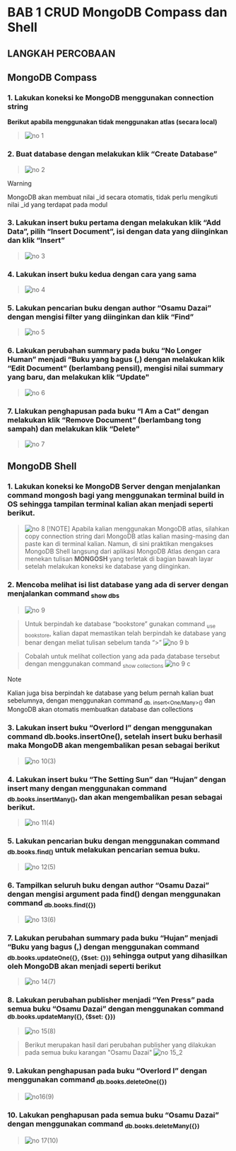 # BAB 1 CRUD MongoDB Compass dan Shell


## LANGKAH PERCOBAAN
## MongoDB Compass
### 1. Lakukan koneksi ke MongoDB menggunakan connection string 
**Berikut apabila menggunakan tidak menggunakan atlas (secara local)**
> ![no 1](https://github.com/anasRafitiya/Praktikum-2_Pemrograman-Integratif/assets/125624764/1d4b44fa-06f5-44ac-bbf8-9fbd66c34f2f)


### 2. Buat database dengan melakukan klik “Create Database”
> ![no 2](https://github.com/anasRafitiya/Praktikum-2_Pemrograman-Integratif/assets/125624764/31758010-9a4f-4d49-8c92-a6d25451c680)

> [!WARNING]
> MongoDB akan membuat nilai _id secara otomatis, tidak perlu mengikuti nilai _id yang terdapat pada modul


### 3. Lakukan insert buku pertama dengan melakukan klik “Add Data”, pilih “Insert Document”, isi dengan data yang diinginkan dan klik “Insert”
> ![no 3](https://github.com/anasRafitiya/Praktikum-2_Pemrograman-Integratif/assets/125624764/7499af48-e610-4ff4-8c2d-bb61f9059349)


### 4. Lakukan insert buku kedua dengan cara yang sama
> ![no 4](https://github.com/anasRafitiya/Praktikum-2_Pemrograman-Integratif/assets/125624764/cdcb164c-ded7-4bd1-970c-e8406cb0bcee)


### 5. Lakukan pencarian buku dengan author “Osamu Dazai” dengan mengisi filter yang diinginkan dan klik “Find”
> ![no 5](https://github.com/anasRafitiya/Praktikum-2_Pemrograman-Integratif/assets/125624764/a26b83f9-4e84-4f11-8919-a40d91658bfe)


### 6. Lakukan perubahan summary pada buku “No Longer Human” menjadi “Buku yang bagus (<NAMA>,<NIM>) dengan melakukan klik “Edit Document” (berlambang pensil), mengisi nilai summary yang baru, dan melakukan klik “Update"
> ![no 6](https://github.com/anasRafitiya/Praktikum-2_Pemrograman-Integratif/assets/125624764/e5e1ae2c-5303-4b5a-9e4b-a9795d6b11ae)


### 7. Llakukan penghapusan pada buku “I Am a Cat” dengan melakukan klik “Remove Document” (berlambang tong sampah) dan melakukan klik “Delete”
> ![no 7](https://github.com/anasRafitiya/Praktikum-2_Pemrograman-Integratif/assets/125624764/a849dc16-b139-466b-99d0-1fa66e4b9db3)



## MongoDB Shell
### 1. Lakukan koneksi ke MongoDB Server dengan menjalankan command mongosh bagi yang menggunakan terminal build in OS sehingga tampilan terminal kalian akan menjadi seperti berikut.
> ![no 8](https://github.com/anasRafitiya/Praktikum-2_Pemrograman-Integratif/assets/125624764/ef37c39e-aed2-42ac-8c11-dc7ac3909052)
> [!NOTE]
> Apabila kalian menggunakan MongoDB atlas, silahkan copy connection string dari MongoDB atlas kalian masing-masing dan paste kan di terminal kalian. Namun, di sini praktikan mengakses MongoDB Shell langsung dari aplikasi MongoDB Atlas dengan cara menekan tulisan **MONGOSH** yang terletak di bagian bawah layar setelah melakukan koneksi ke database yang diinginkan.


### 2. Mencoba melihat isi list database yang ada di server dengan menjalankan command <sub>show dbs</sub>
> ![no 9](https://github.com/anasRafitiya/Praktikum-2_Pemrograman-Integratif/assets/125624764/ab02a699-9344-44a8-9484-019de74b6579)

> Untuk berpindah ke database “bookstore” gunakan command <sub>use bookstore</sub>, kalian dapat memastikan telah berpindah ke database yang benar dengan meliat tulisan sebelum tanda “>”
![no 9 b](https://github.com/anasRafitiya/Praktikum-2_Pemrograman-Integratif/assets/125624764/207a1c6f-8ed9-40f7-a1d1-8aa382fa0168)

> Cobalah untuk melihat collection yang ada pada database tersebut dengan menggunakan command <sub>show collections</sub>
![no 9 c](https://github.com/anasRafitiya/Praktikum-2_Pemrograman-Integratif/assets/125624764/c8522563-c180-470e-9148-5ee55ab4cbe4)

> [!NOTE]
> Kalian juga bisa berpindah ke database yang belum pernah kalian buat sebelumnya, dengan menggunakan command <sub>db.<nama collection> insert<One/Many>()</sub> dan MongoDB akan otomatis membuatkan database dan collections


### 3.	Lakukan insert buku “Overlord I” dengan menggunakan command db.books.insertOne(<data kalian>), setelah insert buku berhasil maka MongoDB akan mengembalikan pesan sebagai berikut
> ![no 10(3)](https://github.com/anasRafitiya/Praktikum-2_Pemrograman-Integratif/assets/125624764/2ced3518-1651-43b0-a993-4e2849261cbb)


### 4.	Lakukan insert buku “The Setting Sun” dan “Hujan” dengan insert many dengan menggunakan command <sub>db.books.insertMany(<data kalian>)</sub>, dan akan mengembalikan pesan sebagai berikut.
> ![no 11(4)](https://github.com/anasRafitiya/Praktikum-2_Pemrograman-Integratif/assets/125624764/a4211e93-33c6-4c5a-b4f1-4dbdb9828be4)


### 5.	Lakukan pencarian buku dengan menggunakan command <sub>db.books.find()</sub> untuk melakukan pencarian semua buku.
> ![no 12(5)](https://github.com/anasRafitiya/Praktikum-2_Pemrograman-Integratif/assets/125624764/42160d8d-c5a6-4ef4-b2a9-821e935f3c92)


### 6.	Tampilkan seluruh buku dengan author “Osamu Dazai” dengan mengisi argument pada find() dengan menggunakan command <sub>db.books.find({<filter yang ingin diisi>})</sub>
> ![no 13(6)](https://github.com/anasRafitiya/Praktikum-2_Pemrograman-Integratif/assets/125624764/f68e4610-5ddd-4836-99d2-e7db07945e85)


### 7.	Lakukan perubahan summary pada buku “Hujan” menjadi “Buku yang bagus (<NAMA>,<NIM>) dengan menggunakan command <sub>db.books.updateOne({<filter>}, {$set: {<data yang akan di update>}})</sub> sehingga output yang dihasilkan oleh MongoDB akan menjadi seperti berikut
> ![no 14(7)](https://github.com/anasRafitiya/Praktikum-2_Pemrograman-Integratif/assets/125624764/a309e6cd-d602-43fd-bb9b-9a9807cf6e0f)


### 8.	Lakukan perubahan publisher menjadi “Yen Press” pada semua buku “Osamu Dazai” dengan menggunakan command <sub>db.books.updateMany({<filter>}, {$set: {<data yang akan di update>}})</sub>
> ![no 15(8)](https://github.com/anasRafitiya/Praktikum-2_Pemrograman-Integratif/assets/125624764/81cc2bef-1a00-4444-8f5d-a6db996bb5e6)

> Berikut merupakan hasil dari perubahan publisher yang dilakukan pada semua buku karangan "Osamu Dazai"
![no 15_2](https://github.com/anasRafitiya/Praktikum-2_Pemrograman-Integratif/assets/125624764/c0d2153c-1ddc-44d6-885b-a55f7f1c7ea3)

### 9.	Lakukan penghapusan pada buku “Overlord I” dengan menggunakan command <sub>db.books.deleteOne({<argument>})</sub>
> ![no16(9)](https://github.com/anasRafitiya/Praktikum-2_Pemrograman-Integratif/assets/125624764/b7597649-e3ca-4105-be42-97b4a074e8de)

### 10.	Lakukan penghapusan pada semua buku “Osamu Dazai” dengan menggunakan command  <sub>db.books.deleteMany({<argument>})</sub>
> ![no 17(10)](https://github.com/anasRafitiya/Praktikum-2_Pemrograman-Integratif/assets/125624764/f205a88f-5a6b-45dc-87aa-3e59f14db23c)
